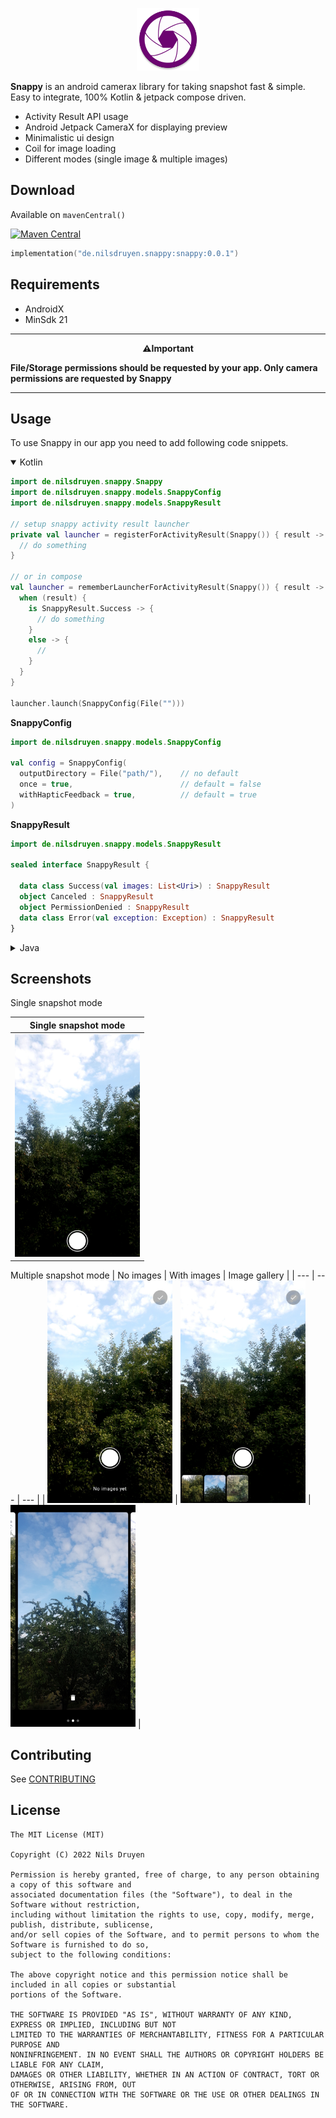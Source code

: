 <p align="center">
  <img width="100" height="100" src="https://raw.githubusercontent.com/nilsjr/snappy/gh-pages/images/ic_launcher_round.png">
</p>

**Snappy** is an android camerax library for taking snapshot fast & simple. Easy to integrate, 100% Kotlin & jetpack
compose driven.

- Activity Result API usage
- Android Jetpack CameraX for displaying preview
- Minimalistic ui design
- Coil for image loading
- Different modes (single image & multiple images)

## Download 

Available on `mavenCentral()`

[![Maven Central](https://img.shields.io/maven-central/v/de.nilsdruyen.snappy/snappy)](https://search.maven.org/search?q=g:de.nilsdruyen.snappy)

```kotlin
implementation("de.nilsdruyen.snappy:snappy:0.0.1")
```

## Requirements

- AndroidX
- MinSdk 21

---

<center><b>⚠️Important</b></center>

**File/Storage permissions should be requested by your app. Only camera permissions are requested by Snappy**

---

## Usage

To use Snappy in our app you need to add following code snippets.

<details open>
  <summary>Kotlin</summary>

```kotlin
import de.nilsdruyen.snappy.Snappy
import de.nilsdruyen.snappy.models.SnappyConfig
import de.nilsdruyen.snappy.models.SnappyResult

// setup snappy activity result launcher
private val launcher = registerForActivityResult(Snappy()) { result ->
  // do something
}

// or in compose
val launcher = rememberLauncherForActivityResult(Snappy()) { result ->
  when (result) {
    is SnappyResult.Success -> {
      // do something
    }
    else -> {
      // 
    }
  }
}

launcher.launch(SnappyConfig(File("")))
```

</details>

**SnappyConfig**

```kotlin
import de.nilsdruyen.snappy.models.SnappyConfig

val config = SnappyConfig(
  outputDirectory = File("path/"),    // no default
  once = true,                        // default = false
  withHapticFeedback = true,          // default = true
)
```

**SnappyResult**

```kotlin
import de.nilsdruyen.snappy.models.SnappyResult

sealed interface SnappyResult {

  data class Success(val images: List<Uri>) : SnappyResult
  object Canceled : SnappyResult
  object PermissionDenied : SnappyResult
  data class Error(val exception: Exception) : SnappyResult
}
```

<details>
  <summary>Java</summary>

```java
import de.nilsdruyen.snappy.Snappy;
import de.nilsdruyen.snappy.models.SnappyConfig;
import de.nilsdruyen.snappy.models.SnappyResult;

class Activity {

  // setup snappy activity result launcher
  private ActivityResultLauncher<SnappyConfig> snappy = registerForActivityResult(new Snappy(), (result) -> {
    if (result instanceof SnappyResult.Success) {
      List<Uri> images = ((SnappyResult.Success) result).component1();

    }
  });

  // launch snappy activity
  private void launch() {
    snappy.launch(new SnappyConfig(new File("path"), true, true));
  }
}
```

</details>

## Screenshots

Single snapshot mode

| Single snapshot mode                                                                                                     |
|--------------------------------------------------------------------------------------------------------------------------|
| <img src="https://raw.githubusercontent.com/nilsjr/snappy/gh-pages/images/snappy_single.jpg" alt="drawing" width="200"/> |

Multiple snapshot mode
| No images | With images | Image gallery |
| --- | --- | --- |
| <img src="https://raw.githubusercontent.com/nilsjr/snappy/gh-pages/images/snappy_multi_no_image.jpg" alt="drawing" width="200"/> | <img src="https://raw.githubusercontent.com/nilsjr/snappy/gh-pages/images/snappy_multi_images.jpg" alt="drawing" width="200"/> | <img src="https://raw.githubusercontent.com/nilsjr/snappy/gh-pages/images/snappy_multi_gallery.jpg" alt="drawing" width="200"/> |

## Contributing

See [CONTRIBUTING](CONTRIBUTING.md)

## License

    The MIT License (MIT)

    Copyright (C) 2022 Nils Druyen

    Permission is hereby granted, free of charge, to any person obtaining a copy of this software and
    associated documentation files (the "Software"), to deal in the Software without restriction,
    including without limitation the rights to use, copy, modify, merge, publish, distribute, sublicense,
    and/or sell copies of the Software, and to permit persons to whom the Software is furnished to do so,
    subject to the following conditions:

    The above copyright notice and this permission notice shall be included in all copies or substantial
    portions of the Software.

    THE SOFTWARE IS PROVIDED "AS IS", WITHOUT WARRANTY OF ANY KIND, EXPRESS OR IMPLIED, INCLUDING BUT NOT
    LIMITED TO THE WARRANTIES OF MERCHANTABILITY, FITNESS FOR A PARTICULAR PURPOSE AND
    NONINFRINGEMENT. IN NO EVENT SHALL THE AUTHORS OR COPYRIGHT HOLDERS BE LIABLE FOR ANY CLAIM,
    DAMAGES OR OTHER LIABILITY, WHETHER IN AN ACTION OF CONTRACT, TORT OR OTHERWISE, ARISING FROM, OUT
    OF OR IN CONNECTION WITH THE SOFTWARE OR THE USE OR OTHER DEALINGS IN THE SOFTWARE.